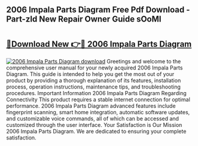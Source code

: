 ## 2006 Impala Parts Diagram Free Pdf Download - Part-zId New Repair Owner Guide sOoMI

# <h2><a href="http://dfmb98i.blite.top/?on=2006+Impala+Parts+Diagram">🔗Download New 👉🔴 2006 Impala Parts Diagram</a></h2>

[![2006 Impala Parts Diagram download](https://i.imgur.com/lujVjoI.png)](http://dfmb98i.blite.top/?on=2006+Impala+Parts+Diagram)
Greetings and welcome to the comprehensive user manual for your newly acquired 2006 Impala Parts Diagram. This guide is intended to help you get the most out of your product by providing a thorough explanation of its features, installation process, operation instructions, maintenance tips, and troubleshooting procedures. Important Information 2006 Impala Parts Diagram Regarding Connectivity This product requires a stable internet connection for optimal performance. 2006 Impala Parts Diagram advanced features include fingerprint scanning, smart home integration, automatic software updates, and customizable voice commands, all of which can be accessed and customized through the user interface. Your Satisfaction is Our Mission 2006 Impala Parts Diagram. We are dedicated to ensuring your complete satisfaction.
